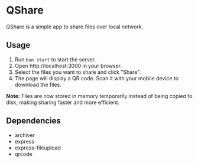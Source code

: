 # QShare

QShare is a simple app to share files over local network.

## Usage

1. Run `bun start` to start the server.
2. Open http://localhost:3000 in your browser.
3. Select the files you want to share and click "Share".
4. The page will display a QR code. Scan it with your mobile device to download the files.

**Note:** Files are now stored in memory temporarily instead of being copied to disk, making sharing faster and more efficient.

## Dependencies

- archiver
- express
- express-fileupload
- qrcode